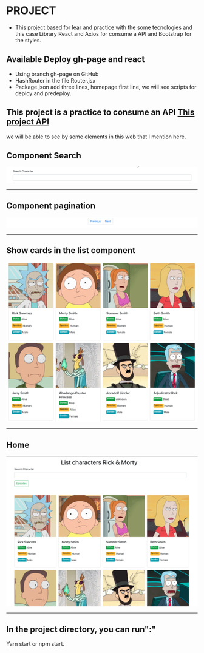 # PROJECT

- This project based for lear and practice with the some tecnologies and this case Library React and Axios for consume a API and Bootstrap for the styles.

## Available Deploy gh-page and react

- Using branch gh-page on GitHub
- HashRouter in the file Router.jsx
- Package.json add three lines, homepage first line, we will see scripts for deploy and predeploy.

## This project is a practice to consume an API [This project API](https://rickandmortyapi.com/documentation/)

we will be able to see by some elements in this web that I mention here.

## Component Search

![Search](https://github.com/TeresaC21/api-react-rm/blob/master/src/img/Search.png)
***

## Component pagination

![Home List](https://github.com/TeresaC21/api-react-rm/blob/master/src/img/pagination.png)
***

## Show cards in the list component

![Card](https://github.com/TeresaC21/api-react-rm/blob/master/src/img/cards.png)
***

## Home

![Pagination](https://github.com/TeresaC21/api-react-rm/blob/master/src/img/home-list.png)
***

## In the project directory, you can run":"

Yarn start or npm start.
